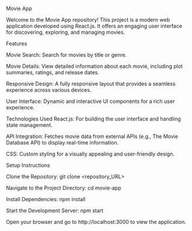 Movie App

Welcome to the Movie App repository! This project is a modern web application developed using React.js. It offers an engaging user interface for discovering, exploring, and managing movies.

Features

Movie Search: Search for movies by title or genre.

Movie Details: View detailed information about each movie, including plot summaries, ratings, and release dates.

Responsive Design: A fully responsive layout that provides a seamless experience across various devices.

User Interface: Dynamic and interactive UI components for a rich user experience.

Technologies Used React.js: For building the user interface and handling state management.

API Integration: Fetches movie data from external APIs (e.g., The Movie Database API) to display real-time information.

CSS: Custom styling for a visually appealing and user-friendly design.

Setup Instructions

Clone the Repository: git clone <repository_URL>

Navigate to the Project Directory: cd movie-app

Install Dependencies: npm install

Start the Development Server: npm start

Open your browser and go to http://localhost:3000 to view the application.

